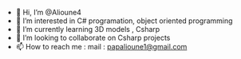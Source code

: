 - 👋 Hi, I’m @Alioune4
- 👀 I’m interested in C# programation, object oriented programming 
- 🌱 I’m currently learning 3D models , Csharp
- 💞️ I’m looking to collaborate on Csharp  projects
- 📫 How to reach me : mail : papalioune1@gmail.com

<!---
Alioune4/Alioune4 is a ✨ special ✨ repository because its `README.md` (this file) appears on your GitHub profile.
You can click the Preview link to take a look at your changes.
--->
